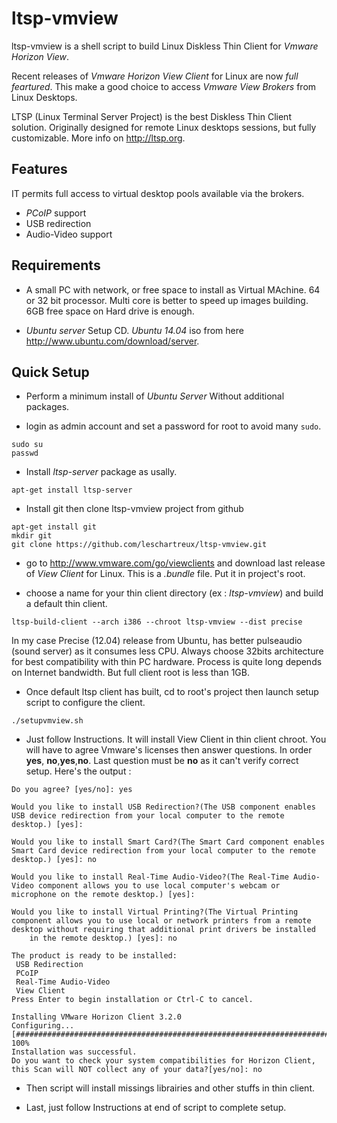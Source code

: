 # ltsp-vmview
ltsp-vmview is a shell script to build Linux Diskless Thin Client for *Vmware Horizon View*.

Recent releases of *Vmware Horizon View Client* for Linux are now *full feartured*. This make a good choice to access *Vmware View Brokers* from Linux Desktops.

LTSP (Linux Terminal Server Project) is the best Diskless Thin Client solution. Originally designed for remote Linux desktops sessions, but fully customizable.
  More info on http://ltsp.org.

## Features
IT permits full access to virtual desktop pools available via the brokers.
* *PCoIP* support
* USB redirection
* Audio-Video support

## Requirements

- A small PC with network, or free space to install as Virtual MAchine.
64 or 32 bit processor. Multi core is better to speed up images building.
6GB free space on Hard drive is enough.

- *Ubuntu server* Setup CD. *Ubuntu 14.04* iso from here http://www.ubuntu.com/download/server.


## Quick Setup
- Perform a minimum install of *Ubuntu Server* Without additional packages.

- login as admin account and set a password for root to avoid many ```sudo```.

```
sudo su
passwd
```

- Install *ltsp-server* package as usally.

```
apt-get install ltsp-server
```

- Install git then clone ltsp-vmview project from github
```
apt-get install git
mkdir git
git clone https://github.com/leschartreux/ltsp-vmview.git
```

- go to http://www.vmware.com/go/viewclients and download last release of *View Client* for Linux. This is a *.bundle* file. Put it in project's root.

- choose a name for your thin client directory (ex : *ltsp-vmview*) and build a default thin client.
```
ltsp-build-client --arch i386 --chroot ltsp-vmview --dist precise
```
In my case Precise (12.04) release from Ubuntu, has better pulseaudio (sound server) as it consumes less CPU. Always choose 32bits architecture for best compatibility with thin PC hardware. Process is quite long depends on Internet bandwidth. But full client root is less than 1GB.

- Once default ltsp client has built, cd to root's project then launch
setup script to configure the client.
```
./setupvmview.sh
```

- Just follow Instructions. It will install View Client in thin client chroot. You will have to agree Vmware's licenses then answer questions. In order **yes**, **no**,**yes**,**no**. Last question must be **no** as it can't verify correct setup. Here's the output :

```
Do you agree? [yes/no]: yes

Would you like to install USB Redirection?(The USB component enables USB device redirection from your local computer to the remote desktop.) [yes]:

Would you like to install Smart Card?(The Smart Card component enables Smart Card device redirection from your local computer to the remote desktop.) [yes]: no

Would you like to install Real-Time Audio-Video?(The Real-Time Audio-Video component allows you to use local computer's webcam or microphone on the remote desktop.) [yes]:

Would you like to install Virtual Printing?(The Virtual Printing component allows you to use local or network printers from a remote desktop without requiring that additional print drivers be installed
    in the remote desktop.) [yes]: no

The product is ready to be installed:
 USB Redirection
 PCoIP
 Real-Time Audio-Video
 View Client
Press Enter to begin installation or Ctrl-C to cancel.

Installing VMware Horizon Client 3.2.0
Configuring...
[######################################################################] 100%
Installation was successful.
Do you want to check your system compatibilities for Horizon Client,
this Scan will NOT collect any of your data?[yes/no]: no
```

- Then script will install missings librairies and other stuffs in thin client.

- Last, just follow Instructions at end of script to complete setup.
